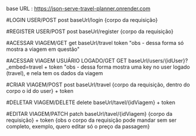 base URL : https://json-serve-travel-planner.onrender.com


#LOGIN USER/POST
post
baseUrl/login {corpo da requisição}


#REGISTER USER/POST
post
baseUrl/register {corpo da requisição}


#ACESSAR VIAGEM/GET
get
baseUrl/travel token
"obs - dessa forma só mostra  a viagem em questão"


#ACESSAR VIAGEM USUÁRIO LOGADO/GET
GET
baseUrl/users/{idUser}?_embed=travel + token
"obs - dessa forma mostra uma key no user logado (travel), e nela tem os dados da viagem


#CRIAR VIAGEM/POST
post
baseUrl/travel {corpo da requisição, dentro do corpo o id do user} + token


#DELETAR VIAGEM/DELETE
delete
baseUrl/tavel/{idViagem} + token


#EDITAR VIAGEM/PATCH
patch
baseUrl/tavel/{idViagem}  {corpo da requisição} + token
{obs o corpo da requisição pode mandar sem ser completo, exemplo, quero editar só o preço da passagem}
